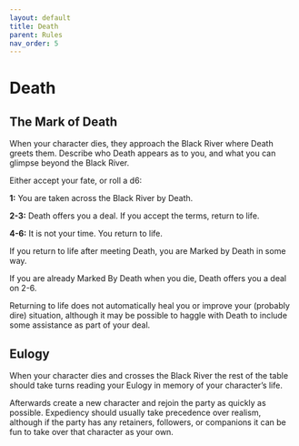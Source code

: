 ```yaml
---
layout: default
title: Death
parent: Rules
nav_order: 5
---
```


# Death

## The Mark of Death

When your character dies, they approach the Black River where Death greets them. Describe who Death appears as to you, and what you can glimpse beyond the Black River.

Either accept your fate, or roll a d6:

**1:** You are taken across the Black River by Death. 

**2-3:** Death offers you a deal. If you accept the terms, return to life.

**4-6:** It is not your time. You return to life.

If you return to life after meeting Death, you are Marked by Death in some way.

If you are already Marked By Death when you die, Death offers you a deal on 2-6.

Returning to life does not automatically heal you or improve your (probably dire) situation, although it may be possible to haggle with Death to include some assistance as part of your deal.

## Eulogy

When your character dies and crosses the Black River the rest of the table should take turns reading your Eulogy in memory of your character’s life.

Afterwards create a new character and rejoin the party as quickly as possible. Expediency should usually take precedence over realism, although if the party has any retainers, followers, or companions it can be fun to take over that character as your own.